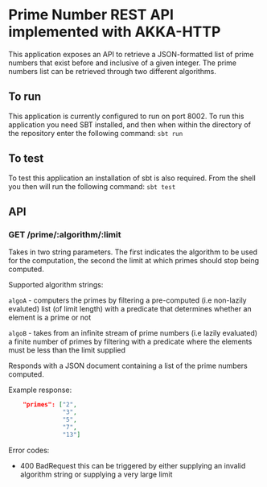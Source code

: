 # Prime Number REST API implemented with AKKA-HTTP
This application exposes an API to retrieve a JSON-formatted list of prime numbers that exist before and inclusive of a given integer.
The prime numbers list can be retrieved through two different algorithms.

## To run
This application is currently configured to run on port 8002. To run this application you need SBT installed, and then when within the directory of the repository enter the following command:
```sbt run```

## To test
To test this application an installation of sbt is also required. From the shell you then will run the following command:
```sbt test```

## API

### GET /prime/:algorithm/:limit

Takes in two string parameters. The first indicates the algorithm to be used for the computation, the second the
limit at which primes should stop being computed.

Supported algorithm strings:

`algoA` - computers the primes by filtering a pre-computed (i.e non-lazily evaluted) list (of limit length) with a predicate that determines whether an element is a prime or not

`algoB` - takes from an infinite stream of prime numbers (i.e lazily evaluated) a finite number of primes by filtering with a predicate where the elements must be less than the limit supplied

Responds with a JSON document containing a list of the prime numbers computed.

Example response:
```json
    "primes": ["2",
               "3",
               "5",
               "7",
               "13"]
```
Error codes:
+ 400 BadRequest this can be triggered by either supplying an invalid algorithm string or supplying a very large limit
